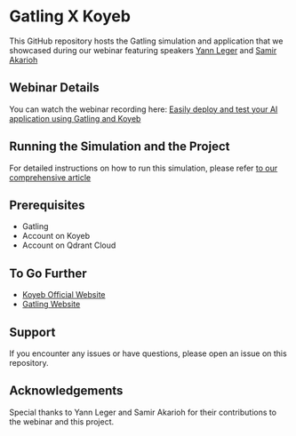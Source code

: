 
# Gatling X Koyeb

This GitHub repository hosts the Gatling simulation and application that we showcased during our webinar featuring speakers [Yann Leger](https://x.com/yann_eu) and [Samir Akarioh](https://github.com/SamirPS)

## Webinar Details

You can watch the webinar recording here:
[Easily deploy and test your AI application using Gatling and Koyeb](https://app.livestorm.co/gatling/easily-deploy-and-test-your-ai-application?s=4aec8851-69c7-432f-84bf-84c4ae13eb54&utm_campaign=DevRel&utm_source=blog)

## Running the Simulation and the Project

For detailed instructions on how to run this simulation, please refer [to our comprehensive article](https://gatling.io/blog/load-test-an-ai-application-with-koyeb?utm_campaign=DevRel&utm_source=blog)


## Prerequisites

- Gatling
- Account on Koyeb
- Account on Qdrant Cloud


## To Go Further

* [Koyeb Official Website](https://koyeb.com/)
* [Gatling Website](https://gatling.io/)

## Support

If you encounter any issues or have questions, please open an issue on this repository.

## Acknowledgements

Special thanks to Yann Leger and Samir Akarioh for their contributions to the webinar and this project.
